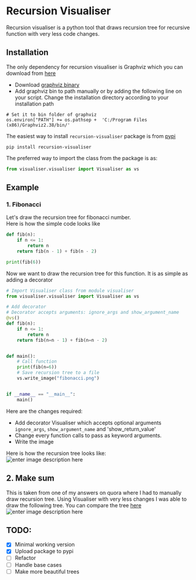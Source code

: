 # Recursion Visualiser  
Recursion visualiser is a python tool that draws recursion tree for recursive function with very less code changes.  
  
  ## Installation  
The only dependency for recursion visualiser is Graphviz which you can download from [here](https://www.graphviz.org/download/)  
  
- Download  [graphviz binary](https://www.graphviz.org/download/)  
- Add graphviz bin to path manually or by adding the following line on your script. Change the installation directory according to your installation path  
  
```  
# Set it to bin folder of graphviz  
os.environ["PATH"] += os.pathsep +  'C:/Program Files (x86)/Graphviz2.38/bin/'  
```  

  
The easiest way to  install ```recursion-visualiser``` package is from [pypi](https://pypi.org/project/recursion-visualiser/)
```
pip install recursion-visualiser
```
The preferred way to import the class from the package is as:
```python
from visualiser.visualiser import Visualiser as vs
```
## Example  
### 1.  Fibonacci  
Let's draw the recursion tree for fibonacci number.  
Here is how the simple code looks like  
```python  
def fib(n):  
    if n <= 1: 
        return n 
    return fib(n - 1) + fib(n - 2)  

print(fib(6))  
```  
  
Now we want to draw the recursion tree for this function. It is as simple as adding a decorator  
```python  
# Import Visualiser class from module visualiser
from visualiser.visualiser import Visualiser as vs

# Add decorator
# Decorator accepts arguments: ignore_args and show_argument_name
@vs()
def fib(n):
    if n <= 1:
        return n
    return fib(n=n - 1) + fib(n=n - 2)


def main():
    # Call function
    print(fib(n=6))
    # Save recursion tree to a file
    vs.write_image("fibonacci.png")


if __name__ == "__main__":
    main()
```  
Here are the changes required:  
 
 - Add decorator Visualiser which accepts optional arguments `ignore_args`, `show_argument_name`  and 'show_return_value'   
 - Change every function calls to pass as keyword arguments.  
 - Write the image  
  
Here is how the recursion tree looks like:  
![enter image description here](https://github.com/sarangbishal/Recursion-Visualizer/blob/master/examples/fibonacci.png)  
  
## 2. Make sum  
This is taken from one of my answers on quora where I had to manually  draw recursion tree. Using Visualiser with very less changes I was able to draw the following tree. You can compare the tree [here](https://qr.ae/TltTCV)  
![enter image description here](https://github.com/sarangbishal/Recursion-Visualizer/blob/master/examples/make_sum.png)  
  
  
  
## TODO:  
 - [x] Minimal working version  
 - [x] Upload package to pypi  
 - [ ] Refactor  
 - [ ] Handle base cases  
 - [ ] Make more beautiful trees
